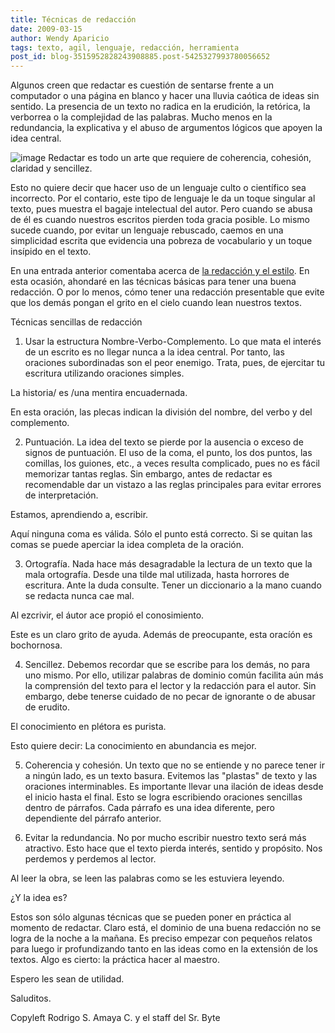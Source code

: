 ```yaml
---
title: Técnicas de redacción
date: 2009-03-15
author: Wendy Aparicio
tags: texto, agil, lenguaje, redacción, herramienta
post_id: blog-3515952828243908885.post-5425327993780056652
---
```


Algunos creen que redactar es cuestión de sentarse frente a un computador o una página en blanco y hacer una lluvia caótica de ideas sin sentido. La presencia de un texto no radica en la erudición, la retórica, la verborrea o la complejidad de las palabras. Mucho menos en la redundancia, la explicativa y el abuso de argumentos lógicos que apoyen la idea central.

![image](https://3.bp.blogspot.com/_JbB9KsZ238w/Sbxnio66WoI/AAAAAAAAAT8/rXPv_WoSZvE/s320/311501544_ab2a661c03.jpg)  Redactar es todo un arte que
requiere de coherencia, cohesión, claridad y sencillez.

Esto no quiere decir que hacer uso de un lenguaje culto o científico sea incorrecto. Por el contario, este tipo de lenguaje le da un toque singular al texto, pues muestra el bagaje intelectual del autor. Pero cuando se abusa de él es cuando nuestros escritos pierden toda gracia posible. Lo mismo sucede cuando, por evitar un lenguaje rebuscado, caemos en una simplicidad escrita que evidencia una pobreza de vocabulario y un toque insípido en el texto.

En una entrada anterior comentaba acerca de [la redacción y el estilo](https://www.srbyte.com/2009/02/redaccion-y-estilo.html). En esta ocasión, ahondaré en las técnicas básicas para tener una buena redacción. O por lo menos, cómo tener una redacción presentable que evite que los demás pongan el grito en el cielo cuando lean nuestros textos.

Técnicas sencillas de redacción

1. Usar la estructura Nombre-Verbo-Complemento. Lo que mata el interés de un escrito es no llegar nunca a la idea central. Por tanto, las oraciones subordinadas son el peor enemigo. Trata, pues, de ejercitar tu escritura utilizando oraciones simples.

La historia/ es /una mentira encuadernada.

En esta oración, las plecas indican la división del nombre, del verbo y del complemento.

2. Puntuación. La idea del texto se pierde por la ausencia o exceso de signos de puntuación. El uso de la coma, el punto, los dos puntos, las comillas, los guiones, etc., a veces resulta complicado, pues no es fácil memorizar tantas reglas. Sin embargo, antes de redactar es recomendable dar un vistazo a las reglas principales para evitar errores de interpretación.

Estamos, aprendiendo a, escribir.

Aquí ninguna coma es válida. Sólo el punto está correcto. Si se quitan las comas se puede aperciar la idea completa de la oración.

3. Ortografía. Nada hace más desagradable la lectura de un texto que la mala ortografía. Desde una tilde mal utilizada, hasta horrores de escritura. Ante la duda consulte. Tener un diccionario a la mano cuando se redacta nunca cae mal.

Al ezcrivir, el áutor ace propió el conosimiento.

Este es un claro grito de ayuda. Además de preocupante, esta oracíón es bochornosa.

4. Sencillez. Debemos recordar que se escribe para los demás, no para uno mismo. Por ello, utilizar palabras de dominio común facilita aún más la comprensión del texto para el lector y la redacción para el autor. Sin embargo, debe tenerse cuidado de no pecar de ignorante o de abusar de erudito.

El conocimiento en plétora es purista.

Esto quiere decir: La conocimiento en abundancia es mejor.

5. Coherencia y cohesión. Un texto que no se entiende y no parece tener ir a ningún lado, es un texto basura. Evitemos las "plastas" de texto y las oraciones interminables. Es importante llevar una ilación de ideas desde el inicio hasta el final. Esto se logra escribiendo oraciones sencillas dentro de párrafos. Cada párrafo es una idea diferente, pero dependiente del párrafo anterior.

6. Evitar la redundancia. No por mucho escribir nuestro texto será más atractivo. Esto hace que el texto pierda interés, sentido y propósito. Nos perdemos y perdemos al lector.

Al leer la obra, se leen las palabras como se les estuviera leyendo.

¿Y la idea es?

Estos son sólo algunas técnicas que se pueden poner en práctica al momento de redactar. Claro está, el dominio de una buena redacción no se logra de la noche a la mañana. Es preciso empezar con pequeños relatos para luego ir profundizando tanto en las ideas como en la extensión de los textos. Algo es cierto: la práctica hacer al maestro.

Espero les sean de utilidad.

Saluditos.

Copyleft Rodrigo S. Amaya C. y el staff del Sr. Byte
